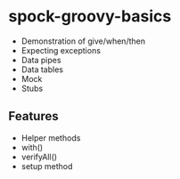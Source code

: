 # spock-groovy-basics

- Demonstration of give/when/then
- Expecting exceptions
- Data pipes
- Data tables
- Mock
- Stubs

## Features

- Helper methods
- with()
- verifyAll()
- setup method
